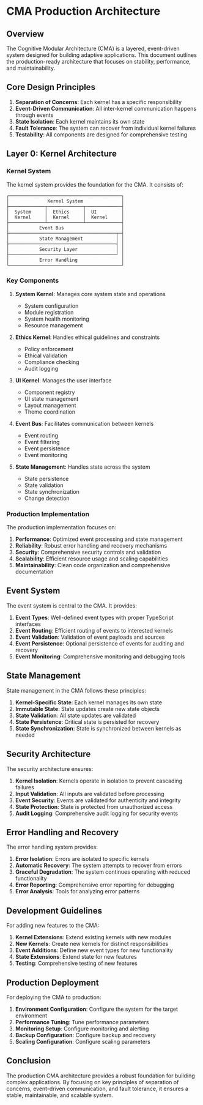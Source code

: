 
# CMA Production Architecture

## Overview

The Cognitive Modular Architecture (CMA) is a layered, event-driven system designed for building adaptive applications. This document outlines the production-ready architecture that focuses on stability, performance, and maintainability.

## Core Design Principles

1. **Separation of Concerns**: Each kernel has a specific responsibility
2. **Event-Driven Communication**: All inter-kernel communication happens through events
3. **State Isolation**: Each kernel maintains its own state
4. **Fault Tolerance**: The system can recover from individual kernel failures
5. **Testability**: All components are designed for comprehensive testing

## Layer 0: Kernel Architecture

### Kernel System

The kernel system provides the foundation for the CMA. It consists of:

```
┌─────────────────────────────────────────┐
│              Kernel System              │
├─────────────┬─────────────┬─────────────┤
│  System     │  Ethics     │  UI         │
│  Kernel     │  Kernel     │  Kernel     │
├─────────────┴─────────────┴─────────────┤
│           Event Bus                     │
├───────────────────────────────────────┬─┤
│           State Management            │ │
├───────────────────────────────────────┤ │
│           Security Layer              │ │
├───────────────────────────────────────┘ │
│           Error Handling                │
└─────────────────────────────────────────┘
```

### Key Components

1. **System Kernel**: Manages core system state and operations
   - System configuration
   - Module registration
   - System health monitoring
   - Resource management

2. **Ethics Kernel**: Handles ethical guidelines and constraints
   - Policy enforcement
   - Ethical validation
   - Compliance checking
   - Audit logging

3. **UI Kernel**: Manages the user interface
   - Component registry
   - UI state management
   - Layout management
   - Theme coordination

4. **Event Bus**: Facilitates communication between kernels
   - Event routing
   - Event filtering
   - Event persistence
   - Event monitoring

5. **State Management**: Handles state across the system
   - State persistence
   - State validation
   - State synchronization
   - Change detection

### Production Implementation

The production implementation focuses on:

1. **Performance**: Optimized event processing and state management
2. **Reliability**: Robust error handling and recovery mechanisms
3. **Security**: Comprehensive security controls and validation
4. **Scalability**: Efficient resource usage and scaling capabilities
5. **Maintainability**: Clean code organization and comprehensive documentation

## Event System

The event system is central to the CMA. It provides:

1. **Event Types**: Well-defined event types with proper TypeScript interfaces
2. **Event Routing**: Efficient routing of events to interested kernels
3. **Event Validation**: Validation of event payloads and sources
4. **Event Persistence**: Optional persistence of events for auditing and recovery
5. **Event Monitoring**: Comprehensive monitoring and debugging tools

## State Management

State management in the CMA follows these principles:

1. **Kernel-Specific State**: Each kernel manages its own state
2. **Immutable State**: State updates create new state objects
3. **State Validation**: All state updates are validated
4. **State Persistence**: Critical state is persisted for recovery
5. **State Synchronization**: State is synchronized between kernels as needed

## Security Architecture

The security architecture ensures:

1. **Kernel Isolation**: Kernels operate in isolation to prevent cascading failures
2. **Input Validation**: All inputs are validated before processing
3. **Event Security**: Events are validated for authenticity and integrity
4. **State Protection**: State is protected from unauthorized access
5. **Audit Logging**: Comprehensive audit logging for security events

## Error Handling and Recovery

The error handling system provides:

1. **Error Isolation**: Errors are isolated to specific kernels
2. **Automatic Recovery**: The system attempts to recover from errors
3. **Graceful Degradation**: The system continues operating with reduced functionality
4. **Error Reporting**: Comprehensive error reporting for debugging
5. **Error Analysis**: Tools for analyzing error patterns

## Development Guidelines

For adding new features to the CMA:

1. **Kernel Extensions**: Extend existing kernels with new modules
2. **New Kernels**: Create new kernels for distinct responsibilities
3. **Event Additions**: Define new event types for new functionality
4. **State Extensions**: Extend state for new features
5. **Testing**: Comprehensive testing of new features

## Production Deployment

For deploying the CMA to production:

1. **Environment Configuration**: Configure the system for the target environment
2. **Performance Tuning**: Tune performance parameters
3. **Monitoring Setup**: Configure monitoring and alerting
4. **Backup Configuration**: Configure backup and recovery
5. **Scaling Configuration**: Configure scaling parameters

## Conclusion

The production CMA architecture provides a robust foundation for building complex applications. By focusing on key principles of separation of concerns, event-driven communication, and fault tolerance, it ensures a stable, maintainable, and scalable system.

